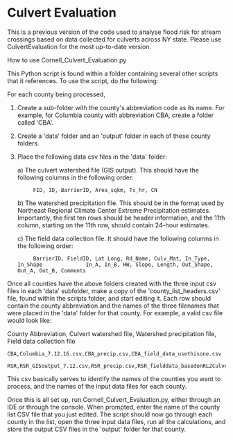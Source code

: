 # Culvert Evaluation
This is a previous version of the code used to analyse flood risk for stream crossings based on data collected for culverts across NY state. Please use CulvertEvaluation for the most up-to-date version.

How to use Cornell_Culvert_Evaluation.py



This Python script is found within a folder containing several other scripts that it references. To use the script, do the following: 



For each county being processed, 

1) Create a sub-folder with the county's abbreviation code as its name. For example, for Columbia county with abbreviation CBA, create a folder called 'CBA'.
 

2) Create a 'data' folder and an 'output' folder in each of these county folders. 

3) Place the following data csv files in the 'data' folder:



	a) The culvert watershed file (GIS output). 
		This should have the following columns in the following order:
   
			FID, ID, BarrierID, Area_sqkm, Tc_hr, CN
  

	b) The watershed precipitation file. This should be in the format used by Northeast 		Regional Climate Center Extreme Precipitation estimates. Importantly, the first ten 		rows should be header information, and the 11th column, starting on the 11th row, 		should contain 24-hour estimates.



	c) The field data collection file. 
		It should have the following columns in the following order:

			BarrierID, FieldID, Lat	Long, Rd_Name, Culv_Mat, In_Type, In_Shape				In_A, In_B, HW, Slope, Length, Out_Shape, Out_A, Out_B, Comments



Once all counties have the above folders created with the three input csv files in each 'data' subfolder, make a copy of the 'county_list_headers.csv' file, found within the scripts folder, and start editing it. Each row should contain the county abbreviation and the names of the three filenames that were placed in the 'data' folder for that county. For example, a valid csv file would look like: 
	

County Abbreviation, Culvert watershed file, Watershed precipitation file, Field data 	collection file
 
	CBA,Columbia_7.12.16.csv,CBA_precip.csv,CBA_field_data_usethisone.csv
		RSR,RSR_GISoutput_7.12.csv,RSR_precip.csv,RSR_fielddata_basedonRL2CulvertPts_zerosdeleted.csv



This csv basically serves to identify the names of the counties you want to process, and the names of the input data files for each county.

 Once this is all set up, run Cornell_Culvert_Evaluation.py, either through an IDE or through the console. When prompted, enter the name of the county list CSV file that you just edited. The script should now go through each county in the list, open the three input data files, run all the calculations, and store the output CSV files in the 'output' folder for that county.


